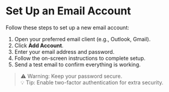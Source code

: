 # Set Up an Email Account

Follow these steps to set up a new email account:

1. Open your preferred email client (e.g., Outlook, Gmail).  
2. Click **Add Account**.  
3. Enter your email address and password.  
4. Follow the on-screen instructions to complete setup.  
5. Send a test email to confirm everything is working.

> ⚠️ Warning: Keep your password secure.  
> 💡 Tip: Enable two-factor authentication for extra security.